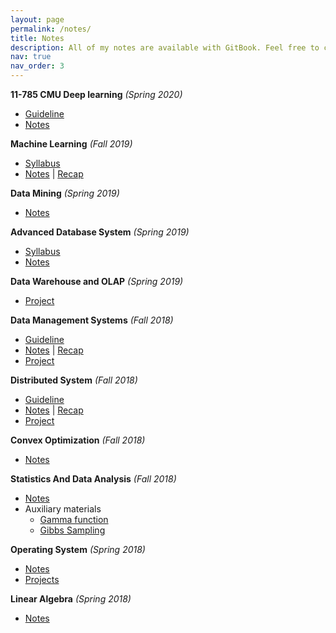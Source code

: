 ```yaml
---
layout: page
permalink: /notes/
title: Notes
description: All of my notes are available with GitBook. Feel free to contact me if you want the PDF version.
nav: true
nav_order: 3
---
```



**11-785 CMU Deep learning** *(Spring 2020)*

* [Guideline](./cmu-dl/index.html)
* [Notes](./cmu-dl/L02%20Network%20represent.html)

**Machine Learning** *(Fall 2019)*

* [Syllabus](./ml/index.html)
* [Notes](./ml/Keynotes.html)  | [Recap](./ml/recap.html)

**Data Mining** *(Spring 2019)*

* [Notes](./datamining/index.html)

**Advanced Database System** *(Spring 2019)*

* [Syllabus](./advancedb/index.html)
* [Notes](./advancedb/leveldb1.html)

**Data Warehouse and OLAP** *(Spring 2019)*

* [Project](./olap)

**Data Management Systems** *(Fall 2018)*

* [Guideline](./db/index.html)
* [Notes](./db/notes/data%20model.html) | [Recap](./db/recap/Distributed%20DB.html)
* [Project](./db/project/postgre1.html)

**Distributed System** *(Fall 2018)*

* [Guideline](./ds)
* [Notes](./ds/notes/Distribution-File-System-DFS.html) | [Recap](./ds/recap/fundamental-of-distributed-system.html)
* [Project](./ds/project/rpc.html)

**Convex Optimization** *(Fall 2018)*

* [Notes](./convexoptimization)

 **Statistics And Data Analysis** *(Fall 2018)*

- [Notes](./stat)
- Auxiliary materials
  - [Gamma function](https://zealscott.com/files/misc/Gamma.pdf)
  - [Gibbs Sampling](https://zealscott.com/files/misc/GibbsSampling.pdf)

**Operating System** *(Spring 2018)*

* [Notes](./os)
* [Projects](./os/projects/minix.html)

**Linear Algebra** *(Spring 2018)*

* [Notes](./linearalgebra)

